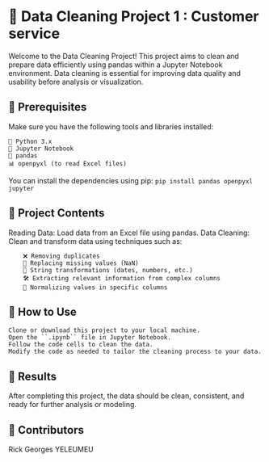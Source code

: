 <h1> 🧹 Data Cleaning Project 1 : Customer service </h1>

Welcome to the Data Cleaning Project! This project aims to clean and prepare data efficiently using pandas within a Jupyter Notebook environment. Data cleaning is essential for improving data quality and usability before analysis or visualization.
<h2>🔧 Prerequisites </h2>
  Make sure you have the following tools and libraries installed:
      
    🐍 Python 3.x
    📓 Jupyter Notebook
    🐼 pandas
    📊 openpyxl (to read Excel files)
    

  You can install the dependencies using pip:
    ``pip install pandas openpyxl jupyter``
    
<h2>📂 Project Contents </h2>
    Reading Data: Load data from an Excel file using pandas.
    Data Cleaning: Clean and transform data using techniques such as:
        
        ❌ Removing duplicates
        🧹 Replacing missing values (NaN)
        🔄 String transformations (dates, numbers, etc.)
        🛠 Extracting relevant information from complex columns
        📏 Normalizing values in specific columns

<h2>🚀 How to Use</h2>

    Clone or download this project to your local machine.
    Open the ``.ipynb`` file in Jupyter Notebook.
    Follow the code cells to clean the data.
    Modify the code as needed to tailor the cleaning process to your data.
    
<h2>🌟 Results </h2>
    After completing this project, the data should be clean, consistent, and ready for further analysis or modeling.
    
<h2>🤝 Contributors </h2>
Rick Georges YELEUMEU
    

